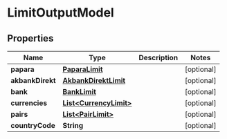 # LimitOutputModel

## Properties
Name | Type | Description | Notes
------------ | ------------- | ------------- | -------------
**papara** | [**PaparaLimit**](PaparaLimit.md) |  |  [optional]
**akbankDirekt** | [**AkbankDirektLimit**](AkbankDirektLimit.md) |  |  [optional]
**bank** | [**BankLimit**](BankLimit.md) |  |  [optional]
**currencies** | [**List&lt;CurrencyLimit&gt;**](CurrencyLimit.md) |  |  [optional]
**pairs** | [**List&lt;PairLimit&gt;**](PairLimit.md) |  |  [optional]
**countryCode** | **String** |  |  [optional]
